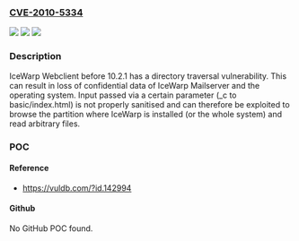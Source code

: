 ### [CVE-2010-5334](https://cve.mitre.org/cgi-bin/cvename.cgi?name=CVE-2010-5334)
![](https://img.shields.io/static/v1?label=Product&message=n%2Fa&color=blue)
![](https://img.shields.io/static/v1?label=Version&message=n%2Fa&color=blue)
![](https://img.shields.io/static/v1?label=Vulnerability&message=n%2Fa&color=brighgreen)

### Description

IceWarp Webclient before 10.2.1 has a directory traversal vulnerability. This can result in loss of confidential data of IceWarp Mailserver and the operating system. Input passed via a certain parameter (_c to basic/index.html) is not properly sanitised and can therefore be exploited to browse the partition where IceWarp is installed (or the whole system) and read arbitrary files.

### POC

#### Reference
- https://vuldb.com/?id.142994

#### Github
No GitHub POC found.

